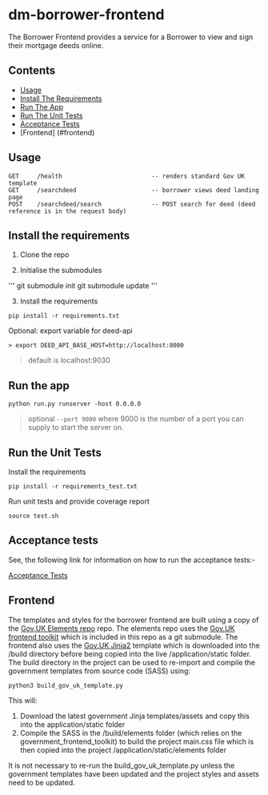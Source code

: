 # dm-borrower-frontend

The Borrower Frontend provides a service for a Borrower to view and sign their
mortgage deeds online.

## Contents
- [Usage](#usage)
- [Install The Requirements](#install-the-requirements)
- [Run The App](#run-the-app)
- [Run The Unit Tests](#run-the-unit-tests)
- [Acceptance Tests](#acceptance-tests)
- [Frontend] (#frontend)

## Usage
```
GET     /health                         -- renders standard Gov UK template
GET     /searchdeed                     -- borrower views deed landing page
POST    /searchdeed/search              -- POST search for deed (deed reference is in the request body)
```

## Install the requirements

1. Clone the repo

2. Initialise the submodules

'''
git submodule init
git submodule update
'''

3. Install the requirements
```
pip install -r requirements.txt
```

Optional: export variable for deed-api
```
> export DEED_API_BASE_HOST=http://localhost:8000
```

> default is localhost:9030


## Run the app
```
python run.py runserver -host 0.0.0.0
```
> optional ```--port 9000``` where 9000 is the number of a port you can supply to start the server on.


## Run the Unit Tests

Install the requirements
```
pip install -r requirements_test.txt
```

Run unit tests and provide coverage report

```
source test.sh
```

## Acceptance tests

See, the following link for information on how to run the acceptance tests:-

[Acceptance Tests](https://github.com/LandRegistry/dm-acceptance-tests)

## Frontend

The templates and styles for the borrower frontend are built using a copy of the 
[Gov.UK Elements repo](https://github.com/alphagov/govuk_elements)
repo. The elements repo uses the [Gov.UK frontend toolkit](https://github.com/alphagov/govuk_frontend_toolkit) which is 
included in this repo as a git submodule. The frontend also uses 
the [Gov.UK Jinja2](https://github.com/alphagov/govuk_template) template which 
is downloaded into the /build directory before being copied into the live /application/static folder.
The build directory in the project can be used to re-import and compile the government templates from source code (SASS)
using:

```
python3 build_gov_uk_template.py
```

This will:

1. Download the latest government Jinja templates/assets and copy this into the application/static folder
2. Compile the SASS in the /build/elements folder (which relies on the government_frontend_toolkit) to build the
 project main.css file which is then copied into the project /application/static/elements folder
 
It is not necessary to re-run the build_gov_uk_template.py unless the government templates have been updated and the
project styles and assets need to be updated.
